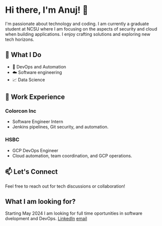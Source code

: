 # Hi there, I'm Anuj! 👋

I'm passionate about technology and coding. I am currently a graduate student at NCSU where I am focusing on the aspects of security and cloud when building applications. I enjoy crafting solutions and exploring new tech horizons.

## 🌟 What I Do

- 🚀 DevOps and Automation
- ☁️ Software engineering
- 📈 Data Science

## 💼 Work Experience

### Colorcon Inc
- Software Engineer Intern
- Jenkins pipelines, Git security, and automation.

### HSBC
- GCP DevOps Engineer
- Cloud automation, team coordination, and GCP operations.

## 📫 Let's Connect

Feel free to reach out for tech discussions or collaboration!

## What I am looking for?

Starting May 2024 I am looking for full time oportunities in software dvelopment and DevOps. 
[LinkedIn](https://www.linkedin.com/in/anuj-chetwani/)
[email](achetwa@ncsu.edu)
